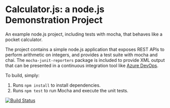 Calculator.js: a node.js Demonstration Project
==============================================
An example node.js project, including tests with mocha, that behaves like
a pocket calculator.




The project contains a simple node.js application that exposes REST APIs
to perform arithmetic on integers, and provides a test suite with mocha
and chai.  The `mocha-junit-reporters` package is included to provide XML
output that can be presented in a continuous integration tool like
[Azure DevOps](https://azure.com/devops).

To build, simply:

1. Runs `npm install` to install dependencies.
2. Runs `npm test` to run Mocha and execute the unit tests.


[![Build Status](https://dev.azure.com/ptardiolobonifaziQM7KX/Integrating%20External%20Source%20Control%20with%20Azure%20Pipelines/_apis/build/status/ptardiolobonifaziPCS.calculator?branchName=master)](https://dev.azure.com/ptardiolobonifaziQM7KX/Integrating%20External%20Source%20Control%20with%20Azure%20Pipelines/_build/latest?definitionId=3&branchName=master)

